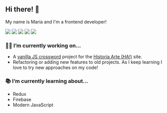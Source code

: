 ## Hi there! 👋

My name is María and I'm a frontend developer!  

<img src="https://img.shields.io/badge/html5%20-%23E34F26.svg?&style=flat&logo=html5&logoColor=white"/> <img src="https://img.shields.io/badge/css3%20-%231572B6.svg?&style=flat&logo=css3&logoColor=white"/> <img src="https://img.shields.io/badge/SASS%20-hotpink.svg?&style=flat&logo=SASS&logoColor=white"/>
 <img src="https://img.shields.io/badge/javascript%20-%23323330.svg?&style=flat&logo=javascript&logoColor=%23F7DF1E"/> <img src="https://img.shields.io/badge/react%20-%2320232a.svg?&style=flat&logo=react&logoColor=%2361DAFB"/> 


### 👩‍💻 I’m currently working on... 
- A [vanilla JS crossword](https://github.com/mariaozamiz/crossword-ha) project for the [Historia Arte (HA!)](https://historia-arte.com/) site. 
- Refactoring or adding new features to old projects. As I keep learning I love to try new approaches on my code!

### 📚 I’m currently learning about...
- Redux
- Firebase
- Modern JavaScript
